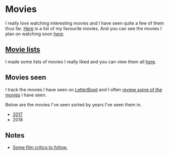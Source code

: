 # Movies
I really love watching interesting movies and I have seen quite a few of them thus far. [Here](https://letterboxd.com/nikitavoloboev/list/favourite-movies/) is a list of my favourite movies. And you can see the movies I plan on watching soon [here](https://trello.com/b/jFaHJFow).

## [Movie lists](https://letterboxd.com/nikitavoloboev/lists/)
I made some lists of movies I really liked and you can view them all [here](https://letterboxd.com/nikitavoloboev/lists/).

## Movies seen
I track the movies I have seen on [LetterBoxd](https://letterboxd.com/NikitaVoloboev/) and I often [review some of the movies](https://letterboxd.com/nikitavoloboev/films/reviews/by/added/) I have seen. 

Below are the movies I've seen sorted by years I've seen them in.
- [2017](https://letterboxd.com/nikitavoloboev/list/watched-in-2017/)
- 2018

## Notes
- [Some film critics to follow ](https://www.reddit.com/r/flicks/comments/7lgwp1/having_a_hard_time_finding_quality_critics_on/)